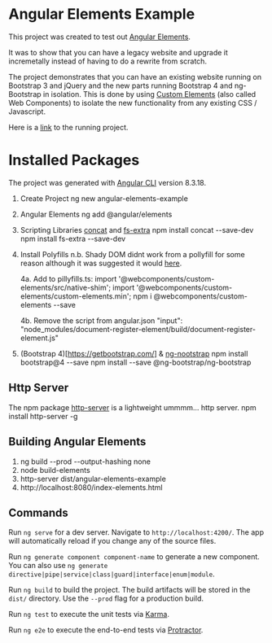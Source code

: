 # Angular Elements Example
This project was created to test out [Angular Elements](https://angular.io/guide/elements).

It was to show that you can have a legacy website and upgrade it incremetally instead of having to do a rewrite from scratch.

The project demonstrates that you can have an existing website running on Bootstrap 3 and jQuery and the new parts running Bootstrap 4 and ng-Bootstrap in isolation. This is done by using [Custom Elements](https://developer.mozilla.org/en-US/docs/Web/Web_Components/Using_custom_elements) (also called Web Components) to isolate the new functionality from any existing CSS / Javascript.

Here is a [link](https://angular-elements-example.azurewebsites.net/) to the running project.


# Installed Packages
The project was generated with [Angular CLI](https://github.com/angular/angular-cli) version 8.3.18.

1. Create Project
  ng new angular-elements-example

2. Angular Elements
  ng add @angular/elements

3. Scripting Libraries 
	[concat](https://www.npmjs.com/package/concat) and [fs-extra](https://www.npmjs.com/package/fs-extra)
	npm install concat --save-dev
	npm install fs-extra --save-dev

4. Install Polyfills
	n.b. Shady DOM didnt work from a pollyfill for some reason although it was suggested it would [here](https://stackoverflow.com/questions/56953831/viewencapsulation-shadowdom-support-in-edge-ie-and-older-browsers).
	
	4a. Add to pillyfills.ts:
		import '@webcomponents/custom-elements/src/native-shim';
		import '@webcomponents/custom-elements/custom-elements.min';
		npm i @webcomponents/custom-elements --save

	4b. Remove the script from angular.json
		"input": "node_modules/document-register-element/build/document-register-element.js"

5. (Bootstrap 4)[https://getbootstrap.com/] & [ng-nootstrap](https://ng-bootstrap.github.io/#/getting-started)
	npm install bootstrap@4 --save
	npm install --save @ng-bootstrap/ng-bootstrap

## Http Server
  The npm package [http-server](https://www.npmjs.com/package/http-server) is a lightweight ummmm... http server.
	npm install http-server -g

## Building Angular Elements
1. ng build --prod --output-hashing none
2. node build-elements
3. http-server dist/angular-elements-example
4. http://localhost:8080/index-elements.html



## Commands

Run `ng serve` for a dev server. Navigate to `http://localhost:4200/`. The app will automatically reload if you change any of the source files.

Run `ng generate component component-name` to generate a new component. You can also use `ng generate directive|pipe|service|class|guard|interface|enum|module`.

Run `ng build` to build the project. The build artifacts will be stored in the `dist/` directory. Use the `--prod` flag for a production build.

Run `ng test` to execute the unit tests via [Karma](https://karma-runner.github.io).

Run `ng e2e` to execute the end-to-end tests via [Protractor](http://www.protractortest.org/).
